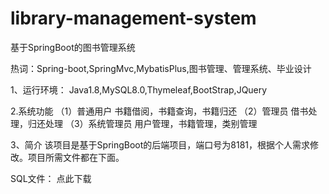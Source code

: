 # library-management-system

基于SpringBoot的图书管理系统

热词：Spring-boot,SpringMvc,MybatisPlus,图书管理、管理系统、毕业设计

1、运行环境：
Java1.8,MySQL8.0,Thymeleaf,BootStrap,JQuery 

2.系统功能
（1）普通用户
书籍借阅，书籍查询，书籍归还
（2）管理员
借书处理，归还处理
（3）系统管理员
用户管理，书籍管理，类别管理

3、简介
该项目是基于SpringBoot的后端项目，端口号为8181，根据个人需求修改。项目所需文件都在下面。

SQL文件： 点此下载


